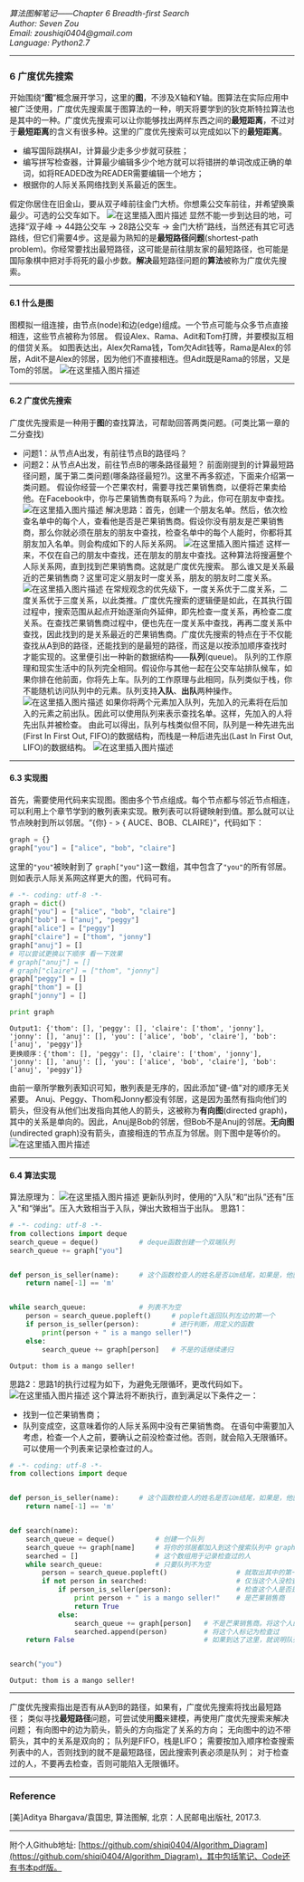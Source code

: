 ﻿_*算法图解笔记——Chapter 6 Breadth-first Search*_  
_Author:    Seven Zou_  
_Email:     zoushiqi0404@gmail.com_  
_Language:  Python2.7_
* * *
### 6 广度优先搜索
开始围绕“**图**”概念展开学习，这里的**图**，不涉及X轴和Y轴。图算法在实际应用中被广泛使用，广度优先搜索属于图算法的一种，明天将要学到的狄克斯特拉算法也是其中的一种。广度优先搜索可以让你能够找出两样东西之间的**最短距离**，不过对于**最短距离**的含义有很多种。这里的广度优先搜索可以完成如以下的**最短距离**。
- 编写国际跳棋AI，计算最少走多少步就可获胜；
- 编写拼写检查器，计算最少编辑多少个地方就可以将错拼的单词改成正确的单词，如将READED改为READER需要编辑一个地方；
- 根据你的人际关系网络找到关系最近的医生。

假定你居住在旧金山，要从双子峰前往金门大桥。你想乘公交车前往，并希望换乘最少。可选的公交车如下。
![在这里插入图片描述](https://img-blog.csdnimg.cn/20200401210502668.png#pic_center)
显然不能一步到达目的地，可选择“双子峰 -> 44路公交车 -> 28路公交车 -> 金门大桥”路线，当然还有其它可选路线，但它们需要4步。这是最为熟知的是**最短路径问题**(shortest-path problem)。你经常要找出最短路径，这可能是前往朋友家的最短路径，也可能是国际象棋中把对手将死的最小步数。**解决**最短路径问题的**算法**被称为广度优先搜索。
*  * *
#### 6.1 什么是图
图模拟一组连接，由节点(node)和边(edge)组成。一个节点可能与众多节点直接相连，这些节点被称为邻居。
假设Alex、Rama、Adit和Tom打牌，并要模拟互相的借贷关系。
如图表达出，Alex欠Rama钱，Tom欠Adit钱等，Rama是Alex的邻居，Adit不是Alex的邻居，因为他们不直接相连。但Adit既是Rama的邻居，又是Tom的邻居。
![在这里插入图片描述](https://img-blog.csdnimg.cn/20200401204531950.png?x-oss-process=image/watermark,type_ZmFuZ3poZW5naGVpdGk,shadow_10,text_aHR0cHM6Ly9ibG9nLmNzZG4ubmV0L2E1MTg2,size_16,color_FFFFFF,t_70#pic_center)
* * *
#### 6.2 广度优先搜索
广度优先搜索是一种用于**图**的查找算法，可帮助回答两类问题。(可类比第一章的二分查找)
- 问题1：从节点A出发，有前往节点B的路径吗？
- 问题2：从节点A出发，前往节点B的哪条路径最短？
前面刚提到的计算最短路径问题，属于第二类问题(哪条路径最短?)。这里不再多叙述，下面来介绍第一类问题。
假设你经营一个芒果农村，需要寻找芒果销售商，以便将芒果卖给他。在Facebook中，你与芒果销售商有联系吗？为此，你可在朋友中查找。
![在这里插入图片描述](https://img-blog.csdnimg.cn/20200401210724223.png#pic_center)
解决思路：首先，创建一个朋友名单。然后，依次检查名单中的每个人，查看他是否是芒果销售商。假设你没有朋友是芒果销售商，那么你就必须在朋友的朋友中查找，检查名单中的每个人能时，你都将其朋友加入名单。则会构成如下的人际关系网。
![在这里插入图片描述](https://img-blog.csdnimg.cn/20200401211135119.png?x-oss-process=image/watermark,type_ZmFuZ3poZW5naGVpdGk,shadow_10,text_aHR0cHM6Ly9ibG9nLmNzZG4ubmV0L2E1MTg2,size_16,color_FFFFFF,t_70#pic_center)
这样一来，不仅在自己的朋友中查找，还在朋友的朋友中查找。这种算法将搜遍整个人际关系网，直到找到芒果销售商。这就是广度优先搜索。
那么谁又是关系最近的芒果销售商？这里可定义朋友时一度关系，朋友的朋友时二度关系。
![在这里插入图片描述](https://img-blog.csdnimg.cn/20200401211430439.png?x-oss-process=image/watermark,type_ZmFuZ3poZW5naGVpdGk,shadow_10,text_aHR0cHM6Ly9ibG9nLmNzZG4ubmV0L2E1MTg2,size_16,color_FFFFFF,t_70#pic_center)
在常规观念的优先级下，一度关系优于二度关系，二度关系优于三度关系，以此类推。广度优先搜索的逻辑便是如此，在其执行国过程中，搜索范围从起点开始逐渐向外延伸，即先检查一度关系，再检查二度关系。在查找芒果销售商过程中，便也先在一度关系中查找，再再二度关系中查找，因此找到的是关系最近的芒果销售商。广度优先搜索的特点在于不仅能查找从A到B的路径，还能找到的是最短的路径，而这是以按添加顺序查找时才能实现的。这里便引出一种新的数据结构——**队列**(queue)。
队列的工作原理和现实生活中的队列完全相同。假设你与其他一起在公交车站排队候车，如果你排在他前面，你将先上车。队列的工作原理与此相同，队列类似于栈，你不能随机访问队列中的元素。队列支持**入队**、**出队**两种操作。
![在这里插入图片描述](https://img-blog.csdnimg.cn/20200401213117202.png#pic_center)
如果你将两个元素加入队列，先加入的元素将在后加入的元素之前出队。因此可以使用队列来表示查找名单。这样，先加入的人将先出队并被检查。
由此可以得出，队列与栈类似但不同，队列是一种先进先出(First In First Out, FIFO)的数据结构，而栈是一种后进先出(Last In First Out, LIFO)的数据结构。
![在这里插入图片描述](https://img-blog.csdnimg.cn/2020040121334619.png#pic_center)
* * *
#### 6.3 实现图
首先，需要使用代码来实现图。图由多个节点组成。每个节点都与邻近节点相连，可以利用上个章节学到的散列表来实现。散列表可以将键映射到值。那么就可以让节点映射到所以邻居。“{你}  - >  { AUCE、BOB、CLAIRE}”，代码如下：
```python
graph = {}
graph["you"] = ["alice", "bob", "claire"]
```
这里的```"you"```被映射到了 ```graph["you"]```这一数组，其中包含了```"you"```的所有邻居。则如表示人际关系网这样更大的图，代码可有。
```python
# -*- coding: utf-8 -*-
graph = dict()
graph["you"] = ["alice", "bob", "claire"]
graph["bob"] = ["anuj", "peggy"]
graph["alice"] = ["peggy"]
graph["claire"] = ["thom", "jonny"]
graph["anuj"] = []
# 可以尝试更换以下顺序 看一下效果
# graph["anuj"] = []
# graph["claire"] = ["thom", "jonny"]
graph["peggy"] = []
graph["thom"] = []
graph["jonny"] = []

print graph
```
```
Output1: {'thom': [], 'peggy': [], 'claire': ['thom', 'jonny'], 'jonny': [], 'anuj': [], 'you': ['alice', 'bob', 'claire'], 'bob': ['anuj', 'peggy']}
更换顺序：{'thom': [], 'peggy': [], 'claire': ['thom', 'jonny'], 'jonny': [], 'anuj': [], 'you': ['alice', 'bob', 'claire'], 'bob': ['anuj', 'peggy']}
```
由前一章所学散列表知识可知，散列表是无序的，因此添加"键-值"对的顺序无关紧要。
Anuj、Peggy、Thom和Jonny都没有邻居，这是因为虽然有指向他们的箭头，但没有从他们出发指向其他人的箭头，这被称为**有向图**(directed graph)，其中的关系是单向的。因此，Anuj是Bob的邻居，但Bob不是Anuj的邻居。**无向图**(undirected graph)没有箭头，直接相连的节点互为邻居。则下图中是等价的。
![在这里插入图片描述](https://img-blog.csdnimg.cn/20200401215401286.png#pic_center)
* * *
#### 6.4 算法实现
算法原理为：
![在这里插入图片描述](https://img-blog.csdnimg.cn/20200401220703687.png?x-oss-process=image/watermark,type_ZmFuZ3poZW5naGVpdGk,shadow_10,text_aHR0cHM6Ly9ibG9nLmNzZG4ubmV0L2E1MTg2,size_16,color_FFFFFF,t_70#pic_center)
更新队列时，使用的“入队”和“出队”还有"压入"和“弹出”。压入大致相当于入队，弹出大致相当于出队。
思路1：
```python
# -*- coding: utf-8 -*-
from collections import deque
search_queue = deque()          # deque函数创建一个双端队列
search_queue += graph["you"]


def person_is_seller(name):     # 这个函数检查人的姓名是否以m结尾，如果是，他就是芒果销售商。
    return name[-1] == 'm'


while search_queue:             # 列表不为空
    person = search_queue.popleft()     # popleft返回队列左边的第一个
    if person_is_seller(person):        # 进行判断，用定义的函数
        print(person + " is a mango seller!")
    else:
        search_queue += graph[person]   # 不是的话继续递归
```
```
Output: thom is a mango seller!
```
思路2：思路1的执行过程为如下，为避免无限循环，更改代码如下。
![在这里插入图片描述](https://img-blog.csdnimg.cn/20200401225557289.png?x-oss-process=image/watermark,type_ZmFuZ3poZW5naGVpdGk,shadow_10,text_aHR0cHM6Ly9ibG9nLmNzZG4ubmV0L2E1MTg2,size_16,color_FFFFFF,t_70#pic_center)
这个算法将不断执行，直到满足以下条件之一：
- 找到一位芒果销售商；
- 队列变成空，这意味着你的人际关系网中没有芒果销售商。
在语句中需要加入考虑，检查一个人之前，要确认之前没检查过他。否则，就会陷入无限循环。可以使用一个列表来记录检查过的人。
```python
# -*- coding: utf-8 -*-
from collections import deque


def person_is_seller(name):     # 这个函数检查人的姓名是否以m结尾，如果是，他就是芒果销售商。
    return name[-1] == 'm'


def search(name):
    search_queue = deque()          # 创建一个队列
    search_queue += graph[name]     # 将你的邻居都加入到这个搜索队列中 graph["you"]是一个数组
    searched = []                   # 这个数组用于记录检查过的人
    while search_queue:             # 只要队列不为空
        person = search_queue.popleft()                 # 就取出其中的第一个人
        if not person in searched:                      # 仅当这个人没检查过时才检查
            if person_is_seller(person):                # 检查这个人是否是芒果销售商
                print person + " is a mango seller!"    # 是芒果销售商
                return True
            else:
                search_queue += graph[person]   # 不是芒果销售商。将这个人的朋友都加入搜索队列
                searched.append(person)         # 将这个人标记为检查过
    return False                                # 如果到达了这里，就说明队列中没人是芒果销售商


search("you")
```
```
Output: thom is a mango seller!
```
***
广度优先搜索指出是否有从A到B的路径，如果有，广度优先搜索将找出最短路径；
类似寻找**最短路径**问题，可尝试使用**图**来建模，再使用广度优先搜索来解决问题；
有向图中的边为箭头，箭头的方向指定了关系的方向；
无向图中的边不带箭头，其中的关系是双向的；
队列是FIFO，栈是LIFO；
需要按加入顺序检查搜索列表中的人，否则找到的就不是最短路径，因此搜索列表必须是队列；
对于检查过的人，不要再去检查，否则可能陷入无限循环。
***
### Reference
[美]Aditya Bhargava/袁国忠, 算法图解, 北京：人民邮电出版社, 2017.3.

* * *
附个人Github地址: [https://github.com/shiqi0404/Algorithm_Diagram](https://github.com/shiqi0404/Algorithm_Diagram)，其中包括笔记、Code还有书本pdf版。

